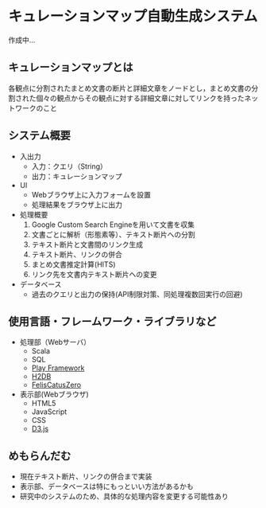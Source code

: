 # キュレーションマップ自動生成システム
作成中…
## キュレーションマップとは
各観点に分割されたまとめ文書の断片と詳細文章をノードとし，まとめ文書の分割された個々の観点からその観点に対する詳細文章に対してリンクを持ったネットワークのこと
## システム概要
- 入出力
    - 入力：クエリ（String）
    - 出力：キュレーションマップ
- UI
    - Webブラウザ上に入力フォームを設置
    - 処理結果をブラウザ上に出力
- 処理概要
    1. Google Custom Search Engineを用いて文書を収集
    2. 文書ごとに解析（形態素等）、テキスト断片への分割
    3. テキスト断片と文書間のリンク生成
    4. テキスト断片、リンクの併合
    5. まとめ文書推定計算(HITS)
    6. リンク先を文書内テキスト断片への変更
- データベース
    - 過去のクエリと出力の保持(API制限対策、同処理複数回実行の回避)
## 使用言語・フレームワーク・ライブラリなど
- 処理部（Webサーバ）
    - Scala
    - SQL
    - [Play Framework](https://www.playframework.com/)
    - [H2DB](http://www.h2database.com/html/main.html)
    - [FelisCatusZero](https://github.com/ktr-skmt/FelisCatusZero-multilingual)
- 表示部(Webブラウザ)
    - HTML5
    - JavaScript
    - CSS
    - [D3.js](https://d3js.org/)
## めもらんだむ
- 現在テキスト断片、リンクの併合まで実装
- 表示部、データベースは特にもっといい方法があるかも
- 研究中のシステムのため、具体的な処理内容を変更する可能性あり